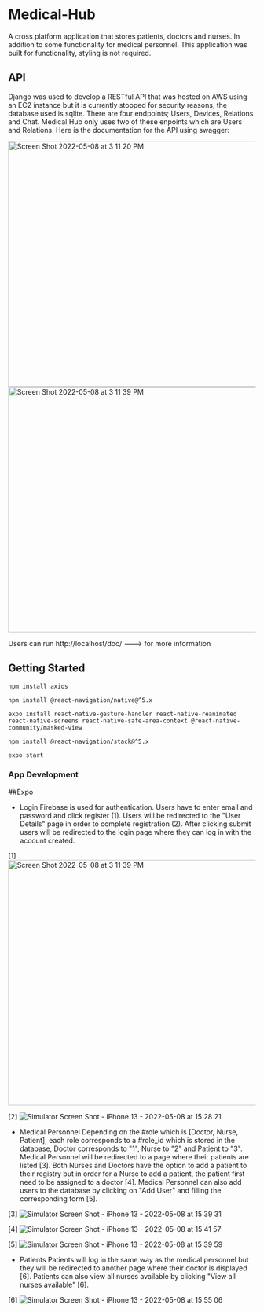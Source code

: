 # Medical-Hub

A cross platform application that stores patients, doctors and nurses. In addition to some functionality for medical personnel. This application was built for functionality, styling is not required.

## API

Django was used to develop a RESTful API that was hosted on AWS using an EC2 instance but it is currently stopped for security reasons, the database used is sqlite. There are four endpoints; Users, Devices, Relations and Chat. Medical Hub only uses two of these enpoints which are Users and Relations. Here is the documentation for the API using swagger:

<img width="1000" height ="500" alt="Screen Shot 2022-05-08 at 3 11 20 PM" src="https://user-images.githubusercontent.com/60357207/167312143-a7edba1f-4cc6-4fe4-af36-80d54db68992.png">

<img width="1000" height ="500" alt="Screen Shot 2022-05-08 at 3 11 39 PM" src="https://user-images.githubusercontent.com/60357207/167312191-dd295a6f-7c32-485c-a7ce-d96d837adca0.png">


Users can run http://localhost/doc/ ---> for more information


## Getting Started
```
npm install axios
```
```
npm install @react-navigation/native@^5.x
```
```
expo install react-native-gesture-handler react-native-reanimated react-native-screens react-native-safe-area-context @react-native-community/masked-view
```
```
npm install @react-navigation/stack@^5.x
```
```
expo start
```


### App Development 
##Expo

* Login 
Firebase is used for authentication. Users have to enter email and password and click register (1). Users will be redirected to the "User Details" page in order to complete registration (2). After clicking submit users will be redirected to the login page where they can log in with the account created.

[1]
<img width="1000" height ="500" alt="Screen Shot 2022-05-08 at 3 11 39 PM" src="https://user-images.githubusercontent.com/60357207/167312472-c761e66e-7782-4281-8dea-8c0892a4f1a3.png">

[2]
![Simulator Screen Shot - iPhone 13 - 2022-05-08 at 15 28 21](https://user-images.githubusercontent.com/60357207/167312528-ad5498ee-7b0e-4899-aec7-29031dc8db04.png)


* Medical Personnel
Depending on the #role which is [Doctor, Nurse, Patient], each role corresponds to a #role_id which is stored in the database, Doctor corresponds to "1", Nurse to "2" and Patient to "3". Medical Personnel will be redirected to a page where their patients are listed [3]. Both Nurses and Doctors have the option to add a patient to their registry but in order for a Nurse to add a patient, the patient first need to be assigned to a doctor [4]. Medical Personnel can also add users to the database by clicking on "Add User" and filling the corresponding form [5].

[3]
![Simulator Screen Shot - iPhone 13 - 2022-05-08 at 15 39 31](https://user-images.githubusercontent.com/60357207/167312948-a3975f1b-7409-40b2-a1f9-33dc2a54cf7f.png)

[4]
![Simulator Screen Shot - iPhone 13 - 2022-05-08 at 15 41 57](https://user-images.githubusercontent.com/60357207/167313078-12646467-7bea-41c7-8abe-4e09719c2d40.png)

[5]
![Simulator Screen Shot - iPhone 13 - 2022-05-08 at 15 39 59](https://user-images.githubusercontent.com/60357207/167313171-68f2d299-5357-4e6e-bd17-34257b7428df.png)


* Patients 
Patients will log in the same way as the medical personnel but they will be redirected to another page where their doctor is displayed [6]. Patients can also view all nurses available by clicking "View all nurses available" [6].

[6]
![Simulator Screen Shot - iPhone 13 - 2022-05-08 at 15 55 06](https://user-images.githubusercontent.com/60357207/167313595-54cbc8e8-1ab3-436b-8c50-0a36ee6ae6c6.png)




